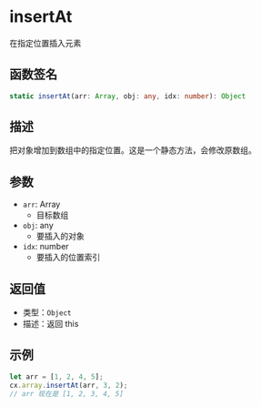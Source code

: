 # insertAt

在指定位置插入元素

## 函数签名
```typescript
static insertAt(arr: Array, obj: any, idx: number): Object
```

## 描述
把对象增加到数组中的指定位置。这是一个静态方法，会修改原数组。

## 参数
- `arr`: Array
  - 目标数组
- `obj`: any
  - 要插入的对象
- `idx`: number
  - 要插入的位置索引

## 返回值
- 类型：`Object`
- 描述：返回 this

## 示例
```javascript
let arr = [1, 2, 4, 5];
cx.array.insertAt(arr, 3, 2);
// arr 现在是 [1, 2, 3, 4, 5]
```